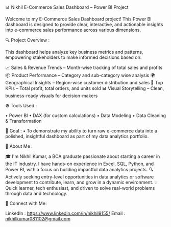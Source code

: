 📊 Nikhil E-Commerce Sales Dashboard – Power BI Project

Welcome to my E-Commerce Sales Dashboard project! This Power BI dashboard is designed to provide clear, interactive, and actionable insights into e-commerce sales performance across various dimensions.

🔍 Project Overview : 

This dashboard helps analyze key business metrics and patterns, empowering stakeholders to make informed decisions based on:

📈 Sales & Revenue Trends – Month-wise tracking of total sales and profits
📦 Product Performance – Category and sub-category wise analysis
🌍 Geographical Insights – Region-wise customer distribution and sales
🎯 Top KPIs – Total profit, total orders, and units sold
📊 Visual Storytelling – Clean, business-ready visuals for decision-makers

⚙️ Tools Used : 

• Power BI
• DAX (for custom calculations)
• Data Modeling
• Data Cleaning & Transformation

📌 Goal :
• To demonstrate my ability to turn raw e-commerce data into a polished, insightful dashboard as part of my data analytics portfolio.

👋 About Me :

🎓 I'm Nikhil Kumar, a BCA graduate passionate about starting a career in the IT industry. I have hands-on experience in Excel, SQL, Python, and Power BI, with a focus on building impactful data analytics projects.
🔍 Actively seeking entry-level opportunities in data analytics or software development to contribute, learn, and grow in a dynamic environment.
💡 Quick learner, tech enthusiast, and driven to solve real-world problems through data and technology.

🔗 Connect with Me:

LinkedIn : https://www.linkedin.com/in/nikhil9155/
Email : nikhilkumar081102@gmail.com
